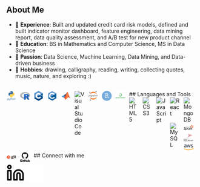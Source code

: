 ## About Me
- 💼 **Experience**: Built and updated credit card risk models, defined and built indicator monitor dashboard, feature engineering, data mining report, data quality assessment, and A/B test for new product channel
- 🏫 **Education**: BS in Mathematics and Computer Science, MS in Data Science
- 🔭 **Passion**: Data Science, Machine Learning, Data Mining, and Data-driven business
- 🌱 **Hobbies**: drawing, calligraphy, reading, writing, collecting quotes, music, nature, and exploring :)

<br>
## Languages and Tools

<img align="left" alt="Python" width="26px" src="https://github.com/devicons/devicon/blob/v2.16.0/icons/python/python-original-wordmark.svg" style="padding-right:10px;" />
<img align="left" alt="R" width="26px" src="https://github.com/devicons/devicon/blob/v2.16.0/icons/r/r-original.svg" style="padding-right:10px;" />
<img align="left" alt="cpp" width="26px" src="https://github.com/devicons/devicon/blob/v2.16.0/icons/cplusplus/cplusplus-original.svg" style="padding-right:10px;" />
<img align="left" alt="c" width="26px" src="https://github.com/devicons/devicon/blob/v2.16.0/icons/c/c-original.svg" style="padding-right:10px;" />
<img align="left" alt="Matlab" width="26px" src="https://github.com/devicons/devicon/blob/v2.16.0/icons/matlab/matlab-original.svg" style="padding-right:10px;" />

<img align="left" alt="Visual Studio Code" width="26px" src="https://cdn.jsdelivr.net/gh/devicons/devicon/icons/vscode/vscode-original.svg" style="padding-right:10px;" />
<img align="left" alt="Jupyter" width="26px" src="https://github.com/devicons/devicon/blob/v2.16.0/icons/jupyter/jupyter-original-wordmark.svg" style="padding-right:10px;" />
<img align="left" alt="RStudio" width="26px" src="https://github.com/devicons/devicon/blob/v2.16.0/icons/rstudio/rstudio-original.svg" style="padding-right:10px;" />
<img align="left" alt="RStudio" width="26px" src="https://github.com/devicons/devicon/blob/v2.16.0/icons/anaconda/anaconda-original-wordmark.svg" style="padding-right:10px;" />

<img align="left" alt="HTML5" width="26px" src="https://cdn.jsdelivr.net/gh/devicons/devicon/icons/html5/html5-original.svg" style="padding-right:10px;" />
<img align="left" alt="CSS3" width="26px" src="https://cdn.jsdelivr.net/gh/devicons/devicon/icons/css3/css3-original.svg" style="padding-right:10px;" />
<img align="left" alt="JavaScript" width="26px" src="https://cdn.jsdelivr.net/gh/devicons/devicon/icons/javascript/javascript-original.svg" style="padding-right:10px;" />
<img align="left" alt="React" width="26px" src="https://cdn.jsdelivr.net/gh/devicons/devicon/icons/react/react-original.svg" style="padding-right:10px;" />

<img align="left" alt="MongoDB" width="26px" src="https://cdn.jsdelivr.net/gh/devicons/devicon/icons/mongodb/mongodb-original.svg" style="padding-right:10px;" />
<img align="left" alt="MySQL" width="26px" src="https://cdn.jsdelivr.net/gh/devicons/devicon/icons/mysql/mysql-original.svg" style="padding-right:10px;" />
<img align="left" alt="spark" width="26px" src="https://github.com/devicons/devicon/blob/v2.16.0/icons/apachespark/apachespark-original-wordmark.svg" style="padding-right:10px;" />
<img align="left" alt="sqlsever" width="26px" src="https://github.com/devicons/devicon/blob/v2.16.0/icons/microsoftsqlserver/microsoftsqlserver-original-wordmark.svg" style="padding-right:10px;" />
<img align="left" alt="was" width="26px" src="https://github.com/devicons/devicon/blob/v2.16.0/icons/amazonwebservices/amazonwebservices-original-wordmark.svg" style="padding-right:10px;" />

<img align="left" alt="Git" width="26px" src="https://github.com/devicons/devicon/blob/v2.16.0/icons/git/git-original-wordmark.svg" style="padding-right:10px;" />
<img align="left" alt="GitHub" width="26px" src="https://github.com/devicons/devicon/blob/v2.16.0/icons/github/github-original-wordmark.svg" style="padding-right:10px;" />


<br>
## Connect with me

[![website](./img/linkedin-light.svg)](https://linkedin.com/in/weimengduan#gh-light-mode-only)
[![website](./img/linkedin-dark.svg)](https://linkedin.com/in/weimengduan#gh-dark-mode-only)
&nbsp;&nbsp;

